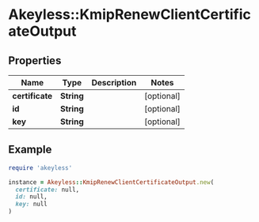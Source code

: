 # Akeyless::KmipRenewClientCertificateOutput

## Properties

| Name | Type | Description | Notes |
| ---- | ---- | ----------- | ----- |
| **certificate** | **String** |  | [optional] |
| **id** | **String** |  | [optional] |
| **key** | **String** |  | [optional] |

## Example

```ruby
require 'akeyless'

instance = Akeyless::KmipRenewClientCertificateOutput.new(
  certificate: null,
  id: null,
  key: null
)
```

